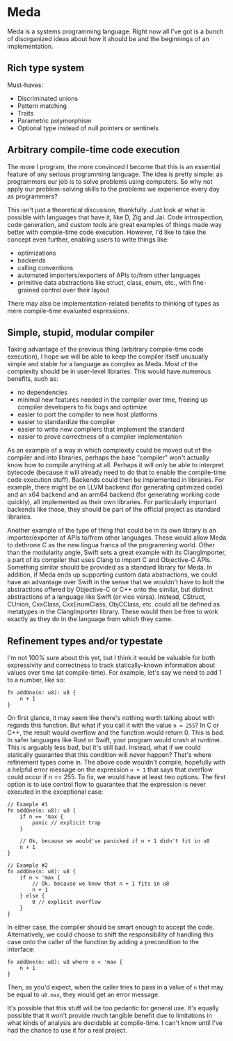 # Meda
Meda is a systems programming language. Right now all I've got is a bunch of disorganized ideas about how it should be and the beginnings of an implementation.

## Rich type system
Must-haves:
- Discriminated unions
- Pattern matching
- Traits
- Parametric polymorphism
- Optional type instead of null pointers or sentinels

## Arbitrary compile-time code execution
The more I program, the more convinced I become that this is an essential feature of any serious programming language. The idea is pretty simple: as programmers our job is to solve problems using computers. So why not apply our problem-solving skills to the problems we experience every day as programmers?

This isn't just a theoretical discussion, thankfully. Just look at what is possible with languages that have it, like D, Zig and Jai. Code introspection, code generation, and custom tools are great examples of things made way better with compile-time code execution. However, I'd like to take the concept even further, enabling users to write things like:
- optimizations
- backends
- calling conventions
- automated importers/exporters of APIs to/from other languages
- primitive data abstractions like struct, class, enum, etc., with fine-grained control over their layout

There may also be implementation-related benefits to thinking of types as mere compile-time evaluated expressions.

## Simple, stupid, modular compiler
Taking advantage of the previous thing (arbitrary compile-time code execution), I hope we will be able to keep the compiler itself unusually simple and stable for a language as complex as Meda. Most of the complexity should be in user-level libraries. This would have numerous benefits, such as:
- no dependencies
- minimal new features needed in the compiler over time, freeing up compiler developers to fix bugs and optimize
- easier to port the compiler to new host platforms
- easier to standardize the compiler
- easier to write new compilers that implement the standard
- easier to prove correctness of a compiler implementation

As an example of a way in which complexity could be moved out of the compiler and into libraries, perhaps the base "compiler" won't actually know how to compile anything at all. Perhaps it will only be able to interpret bytecode (because it will already need to do that to enable the compile-time code execution stuff). Backends could then be implemented in libraries. For example, there might be an LLVM backend (for generating optimized code) and an x64 backend and an arm64 backend (for generating working code quickly), all implemented as their own libraries. For particularly important backends like those, they should be part of the official project as standard libraries.

Another example of the type of thing that could be in its own library is an importer/exporter of APIs to/from other languages. These would allow Meda to dethrone C as the new lingua franca of the programming world. Other than the modularity angle, Swift sets a great example with its ClangImporter, a part of its compiler that uses Clang to import C and Objective-C APIs. Something similar should be provided as a standard library for Meda. In addition, if Meda ends up supporting custom data abstractions, we could have an advantage over Swift in the sense that we wouldn't have to bolt the abstractions offered by Objective-C or C++ onto the similar, but distinct abstractions of a language like Swift (or vice versa). Instead, CStruct, CUnion, CxxClass, CxxEnumClass, ObjCClass, etc. could all be defined as metatypes in the ClangImporter library. These would then be free to work exactly as they do in the language from which they came.

## Refinement types and/or typestate
I'm not 100% sure about this yet, but I think it would be valuable for both expressivity and correctness to track statically-known information about values over time (at compile-time). For example, let's say we need to add 1 to a number, like so:
```
fn addOne(n: u8): u8 {
    n + 1
}
```

On first glance, it may seem like there's nothing worth talking about with regards this function. But what if you call it with the value `n = 255`? In C or C++, the result would overflow and the function would return 0. This is bad. In safer languages like Rust or Swift, your program would crash at runtime. This is arguably less bad, but it's still bad. Instead, what if we could statically guarantee that this condition will never happen? That's where refinement types come in. The above code wouldn't compile, hopefully with a helpful error message on the expression `n + 1` that says that overflow could occur if n == 255. To fix, we would have at least two options. The first option is to use control flow to guarantee that the expression is never executed in the exceptional case:
```
// Example #1
fn addOne(n: u8): u8 {
    if n == 'max {
        panic // explicit trap
    }

    // Ok, because we would've panicked if n + 1 didn't fit in u8
    n + 1
}

// Example #2
fn addOne(n: u8): u8 {
    if n < 'max {
        // Ok, because we know that n + 1 fits in u8
        n + 1
    } else {
        0 // explicit overflow
    }
}
```

In either case, the compiler should be smart enough to accept the code. Alternatively, we could choose to shift the responsibility of handling this case onto the caller of the function by adding a precondition to the interface:
```
fn addOne(n: u8): u8 where n < 'max {
    n + 1
}
```

Then, as you'd expect, when the caller tries to pass in a value of `n` that may be equal to `u8.max`, they would get an error message.

It's possible that this stuff will be too pedantic for general use. It's equally possible that it won't provide much tangible benefit due to limitations in what kinds of analysis are decidable at compile-time. I can't know until I've had the chance to use it for a real project.